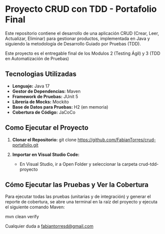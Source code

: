 # Proyecto CRUD con TDD - Portafolio Final

Este repositorio contiene el desarrollo de una aplicación CRUD (Crear, Leer, Actualizar, Eliminar) para gestionar productos, implementada en Java y siguiendo la metodología de Desarrollo Guiado por Pruebas (TDD).

Este proyecto es el entregable final de los Modulos 2 (Testing Ágil) y 3 (TDD en Automatización de Pruebas)

## Tecnologias Utilizadas
* **Lenguaje:** Java 17
* **Gestor de Dependencias:** Maven
* **Framework de Pruebas:** JUnit 5
* **Librería de Mocks:** Mockito
* **Base de Datos para Pruebas:** H2 (en memoria)
* **Cobertura de Código:** JaCoCo

## Como Ejecutar el Proyecto

1.  **Clonar el Repositorio:**
    git clone https://github.com/FabianTorres/crud-portafolio.git

2.  **Importar en Visual Studio Code:**
    * En Visual Studio, ir a Open Folder y seleccionar la carpeta crud-tdd-proyecto

## Cómo Ejecutar las Pruebas y Ver la Cobertura

Para ejecutar todas las pruebas (unitarias y de integración) y generar el reporte de cobertura, se abre una terminal en la raíz del proyecto y ejecuta el siguiente comando Maven:

mvn clean verify

Cualquier duda a fabiantorresd@gmail.com